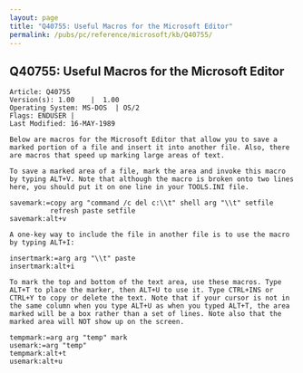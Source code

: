 ```yaml
---
layout: page
title: "Q40755: Useful Macros for the Microsoft Editor"
permalink: /pubs/pc/reference/microsoft/kb/Q40755/
---
```


## Q40755: Useful Macros for the Microsoft Editor

	Article: Q40755
	Version(s): 1.00    |  1.00
	Operating System: MS-DOS  | OS/2
	Flags: ENDUSER |
	Last Modified: 16-MAY-1989
	
	Below are macros for the Microsoft Editor that allow you to save a
	marked portion of a file and insert it into another file. Also, there
	are macros that speed up marking large areas of text.
	
	To save a marked area of a file, mark the area and invoke this macro
	by typing ALT+V. Note that although the macro is broken onto two lines
	here, you should put it on one line in your TOOLS.INI file.
	
	savemark:=copy arg "command /c del c:\\t" shell arg "\\t" setfile
	          refresh paste setfile
	savemark:alt+v
	
	A one-key way to include the file in another file is to use the macro
	by typing ALT+I:
	
	insertmark:=arg arg "\\t" paste
	insertmark:alt+i
	
	To mark the top and bottom of the text area, use these macros. Type
	ALT+T to place the marker, then ALT+U to use it. Type CTRL+INS or
	CTRL+Y to copy or delete the text. Note that if your cursor is not in
	the same column when you type ALT+U as when you typed ALT+T, the area
	marked will be a box rather than a set of lines. Note also that the
	marked area will NOT show up on the screen.
	
	tempmark:=arg arg "temp" mark
	usemark:=arg "temp"
	tempmark:alt+t
	usemark:alt+u

